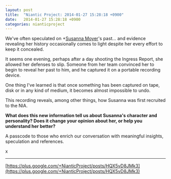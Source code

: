 ```yaml
---
layout: post
title:  "Niantic Project: 2014-01-27 15:28:18 +0900"
date:   2014-01-27 15:28:18 +0900
categories: nianticproject
---
```

We've often speculated on +[Susanna Moyer](https://plus.google.com/101560858827970533247 "")'s past... and evidence revealing her history occasionally comes to light despite her every effort to keep it concealed.

It seems one evening, perhaps after a day shooting the Ingress Report, she allowed her defenses to slip. Someone from her team convinced her to begin to reveal her past to him, and he captured it on a portable recording device.

One thing I've learned is that once something has been captured on tape, disk or in any kind of medium, it becomes almost impossible to undo.

This recording reveals, among other things, how Susanna was first recruited to the NIA.

**What does this new information tell us about Susanna's character and personality? Does it change your opinion about her, or help you understand her better?**

A passcode to those who enrich our conversation with meaningful insights, speculation and references.

x
- - -
[https://plus.google.com/+NianticProject/posts/HQX5vD8JMk3](https://plus.google.com/+NianticProject/posts/HQX5vD8JMk3)
